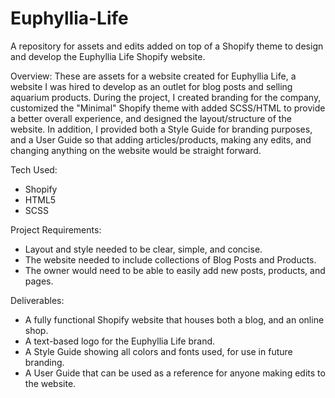 # Euphyllia-Life
A repository for assets and edits added on top of a Shopify theme to design and develop the Euphyllia Life Shopify website.

Overview: These are assets for a website created for Euphyllia Life, a website I was hired to develop as an outlet for blog posts and selling aquarium products. During the project, I created branding for the company, customized the "Minimal" Shopify theme with added SCSS/HTML to provide a better overall experience, and designed the layout/structure of the website. In addition, I provided both a Style Guide for branding purposes, and a User Guide so that adding articles/products, making any edits, and changing anything on the website would be straight forward.

Tech Used:
- Shopify
- HTML5
- SCSS

Project Requirements:
- Layout and style needed to be clear, simple, and concise.
- The website needed to include collections of Blog Posts and Products.
- The owner would need to be able to easily add new posts, products, and pages.

Deliverables:
- A fully functional Shopify website that houses both a blog, and an online shop.
- A text-based logo for the Euphyllia Life brand.
- A Style Guide showing all colors and fonts used, for use in future branding.
- A User Guide that can be used as a reference for anyone making edits to the website.

